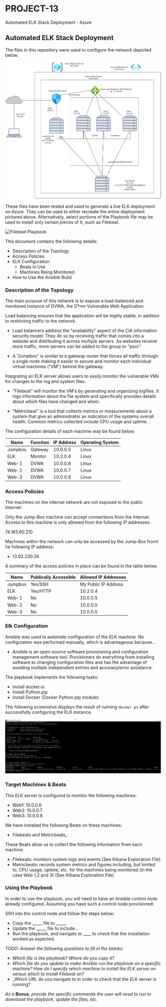 # PROJECT-13
Automated ELK Stack Deployment - Azure

## Automated ELK Stack Deployment

The files in this repository were used to configure the network depicted below.

![Diagram of Azure Virtual Network](Diagrams/NetDiagram.png)

These files have been tested and used to generate a live ELK deployment on Azure. They can be used to either recreate the entire deployment pictured above. Alternatively, select portions of the Playbook file may be used to install only certain pieces of it, such as Filebeat.

  ![Filebeat Playbook](Ansible/filebeat-playbook.yml)

This document contains the following details:
- Description of the Topology
- Access Policies
- ELK Configuration
  - Beats in Use
  - Machines Being Monitored
- How to Use the Ansible Build


### Description of the Topology

The main purpose of this network is to expose a load-balanced and monitored instance of DVWA, the D*mn Vulnerable Web Application.

Load balancing ensures that the application will be highly stable, in addition to restricting traffic to the network.

- Load balancers address the "availability" aspect of the CIA information security model. They do so by receiving traffic that comes into a website and distributing  it across multiple servers. As websites receive more traffic, more servers can be added to the group or "pool."

- A "Jumpbox" is similar to a gateway router that forces all traffic through a single node making it easier to secure and monitor each individual virtual machines ("VM") behind the gateway.

Integrating an ELK server allows users to easily monitor the vulnerable VMs for changes to the log and system files.

- "Filebeat" will monitor the VM's by generating and organizing logfiles. It logs information about the file system and specifically provides details about which files have changed and when.

-  "Metricbeat" is a tool that collects metrics or measurements about a system that give an administrator an indication of the systems overall health. Common metrics collected include CPU usage and uptime. .

The configuration details of each machine may be found below.


| Name    | Function | IP Address | Operating System  |
|---------|----------|------------|-------------------|
| Jumpbox | Gateway  | 10.0.0.5   | Linux             |
| ELK     | Monitor  | 10.2.0.4   | Linux             |
| Web-1   | DVWA     | 10.0.0.6   | Linux             |
| Web-2   | DVWA     | 10.0.0.7   | Linux             |
| Web-3   | DVWA     | 10.0.0.8   | Linux             |

### Access Policies

The machines on the internal network are not exposed to the public Internet.

Only the Jump-Box machine can accept connections from the Internet. Access to this machine is only allowed from the following IP addresses:

 74.165.60.210

Machines within the network can only be accessed by the Jump-Box fromt he following IP address:

- 13.92.230.36

A summary of the access policies in place can be found in the table below.

| Name    | Publically Accessible | Allowed IP Addresses  |
|---------|-----------------------|-----------------------|
| Jumpbox | Yes/SSH               | My Public IP Address  |
| ELK     | Yes/HTTP              | 10.2.0.4              |
| Web-1   | No                    | 10.0.0.5              |
| Web-2   | No                    | 10.0.0.5              |
| Web-3   | No                    | 10.0.0.5              |

### Elk Configuration

Ansible was used to automate configuration of the ELK machine. No configuration was performed manually, which is advantageous because...

- Ansible is an open-source software provisioning and configuration management software tool. Provisioners do everything from installing software to changing configuration files and has the advantage of avoiding multiple independent entries and accuracy/error avoidance.

The playbook implements the following tasks:

- Install docker.io
- Install Python.pip
- Install Docker (Docker Python pip module)

The following screenshot displays the result of running `docker ps` after successfully configuring the ELK instance.

![Screenshot of "docker ps" output - Successful configuration of ELK](Linux/Screenshot.png)

### Target Machines & Beats
This ELK server is configured to monitor the following machines:
- Web1: 10.0.0.6
- Web2: 10.0.0.7
- Web3: 10.0.0.8

We have installed the following Beats on these machines:
- Filebeats and Metricbeats_

These Beats allow us to collect the following information from each machine:

- Filebeats: monitors system logs and events (See Kibana Exploration File)
- Metricbeats: records system metrics and figures including, but limited to, CPU usage, uptime, etc. for the machines being monitored (in the case Web 1,2 and 3) (See Kibana Exploration File) 

### Using the Playbook
In order to use the playbook, you will need to have an Ansible control node already configured. Assuming you have such a control node provisioned:

SSH into the control node and follow the steps below:
- Copy the _____ file to _____.
- Update the _____ file to include...
- Run the playbook, and navigate to ____ to check that the installation worked as expected.

_TODO: Answer the following questions to fill in the blanks:_
- _Which file is the playbook? Where do you copy it?_
- _Which file do you update to make Ansible run the playbook on a specific machine? How do I specify which machine to install the ELK server on versus which to install Filebeat on?_
- _Which URL do you navigate to in order to check that the ELK server is running?

_As a **Bonus**, provide the specific commands the user will need to run to download the playbook, update the files, etc._
